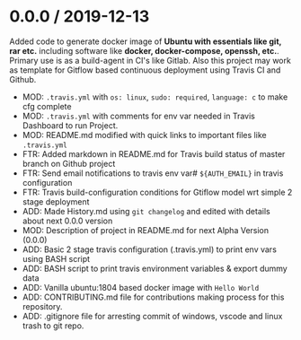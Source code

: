 # 0.0.0 / 2019-12-13

Added code to generate docker image of **Ubuntu with essentials like git, rar etc.** including software like **docker, docker-compose, openssh, etc.**. Primary use is as a build-agent in CI's like Gitlab. Also this project may work as template for Gitflow based continuous deployment using Travis CI and Github.

- MOD: `.travis.yml` with `os: linux`, `sudo: required`, `language: c` to make cfg complete
- MOD: `.travis.yml` with comments for env var needed in Travis Dashboard to run Project.
- MOD: README.md modified with quick links to important files like `.travis.yml`
- FTR: Added markdown in README.md for Travis build status of master branch on Github project
- FTR: Send email notifications to travis env var# `${AUTH_EMAIL}` in travis configuration
- FTR: Travis build-configuration conditions for Gtiflow model wrt simple 2 stage deployment
- ADD: Made History.md using `git changelog` and edited with details about next 0.0.0 version
- MOD: Description of project in README.md for next Alpha Version (0.0.0)
- ADD: Basic 2 stage travis configuration (.travis.yml) to print env vars using BASH script
- ADD: BASH script to print travis environment variables & export dummy data
- ADD: Vanilla ubuntu:1804 based docker image with `Hello World`
- ADD: CONTRIBUTING.md file for contributions making process for this repository.
- ADD: .gitignore file for arresting commit of windows, vscode and linux trash to git repo.
